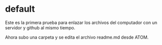 # default

Este es la primera prueba para enlazar los archivos del computador con un servidor y github al mismo tiempo.

Ahora subo una carpeta y se edita el archivo readme.md desde ATOM.
